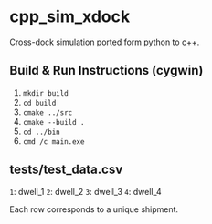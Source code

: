 # cpp_sim_xdock
Cross-dock simulation ported form python to c++.

## Build & Run Instructions (cygwin)

1. ```mkdir build```
2. ```cd build```
3. ```cmake ../src```
4. ```cmake --build .```
5. ```cd ../bin```
6. ```cmd /c main.exe```

## tests/test_data.csv

``1``: dwell_1
``2``: dwell_2
``3``: dwell_3
``4``: dwell_4

Each row corresponds to a unique shipment.